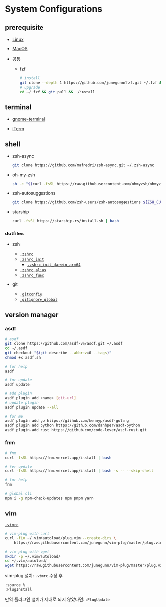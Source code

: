 # System Configurations

## prerequisite

- [Linux](./linux/applications.md#cli)

- [MacOS](./macos/README.md#homebrew)

- 공통

  - fzf

    ```sh
    # install
    git clone --depth 1 https://github.com/junegunn/fzf.git ~/.fzf && ~/.fzf/install
    # upgrade
    cd ~/.fzf && git pull && ./install
    ```

## terminal

- [gnome-terminal](https://github.com/arcticicestudio/nord-gnome-terminal)

- [iTerm](./macos/README.md#iterm2)

## shell

- zsh-async

  ```sh
  git clone https://github.com/mafredri/zsh-async.git ~/.zsh-async
  ```

- oh-my-zsh

  ```sh
  sh -c "$(curl -fsSL https://raw.githubusercontent.com/ohmyzsh/ohmyzsh/master/tools/install.sh)"
  ```

- zsh-autosuggestions

  ```sh
  git clone https://github.com/zsh-users/zsh-autosuggestions ${ZSH_CUSTOM:-~/.oh-my-zsh/custom}/plugins/zsh-autosuggestions
  ```

- starship

  ```sh
  curl -fsSL https://starship.rs/install.sh | bash
  ```

### dotfiles

- zsh

  - [`.zshrc`](./.zshrc)
  - [`.zshrc_init`](./.zshrc_init)
    - [`.zshrc_init_darwin_arm64`](./.zshrc_init_darwin_arm64)
  - [`.zshrc_alias`](./.zshrc_alias)
  - [`.zshrc_func`](./.zshrc_func)

- git

  - [`.gitconfig`](./.gitconfig)
  - [`.gitignore_global`](./.gitignore_global)

## version manager

### asdf

```sh
# asdf
git clone https://github.com/asdf-vm/asdf.git ~/.asdf
cd ~/.asdf
git checkout "$(git describe --abbrev=0 --tags)"
chmod +x asdf.sh

# for help
asdf

# for update
asdf update

# add plugin
asdf plugin add <name> [git-url]
# update plugin
asdf plugin update --all

# for me
asdf plugin add go https://github.com/kennyp/asdf-golang
asdf plugin add python https://github.com/danhper/asdf-python
asdf plugin-add rust https://github.com/code-lever/asdf-rust.git
```

### fnm

```sh
# fnm
curl -fsSL https://fnm.vercel.app/install | bash

# for update
curl -fsSL https://fnm.vercel.app/install | bash -s -- --skip-shell

# for help
fnm

# global cli
npm i -g npm-check-updates npm pnpm yarn
```

## vim

[`.vimrc`](./.vimrc)

```sh
# vim-plug with curl
curl -fLo ~/.vim/autoload/plug.vim --create-dirs \
    https://raw.githubusercontent.com/junegunn/vim-plug/master/plug.vim

# vim-plug with wget
mkdir -p ~/.vim/autoload/
cd ~/.vim/autoload/
wget https://raw.githubusercontent.com/junegunn/vim-plug/master/plug.vim
```

vim-plug 설치: `.vimrc` 수정 후

```vim
:source %
:PlugInstall
```

만약 플러그인 설치가 제대로 되지 않았다면: `:PlugUpdate`
